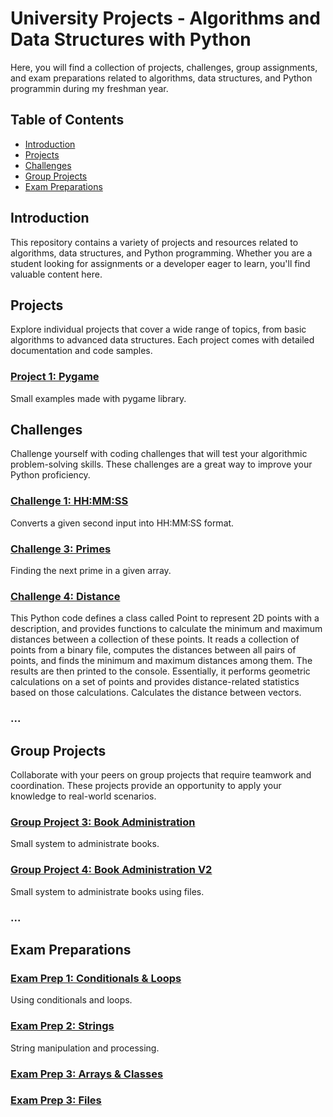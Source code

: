 # University Projects - Algorithms and Data Structures with Python

Here, you will find a collection of projects, challenges, group assignments, and exam preparations related to algorithms, data structures, and Python programmin during my freshman year.

## Table of Contents

- [Introduction](#introduction)
- [Projects](#projects)
- [Challenges](#challenges)
- [Group Projects](#group-projects)
- [Exam Preparations](#exam-preparations)

## Introduction

This repository contains a variety of projects and resources related to algorithms, data structures, and Python programming. Whether you are a student looking for assignments or a developer eager to learn, you'll find valuable content here.

## Projects

Explore individual projects that cover a wide range of topics, from basic algorithms to advanced data structures. Each project comes with detailed documentation and code samples.

### [Project 1: Pygame](/projects/project1)

Small examples made with pygame library.


## Challenges

Challenge yourself with coding challenges that will test your algorithmic problem-solving skills. These challenges are a great way to improve your Python proficiency.

### [Challenge 1: HH:MM:SS](/challenges/challenge1)

Converts a given second input into HH:MM:SS format.

### [Challenge 3: Primes](/challenges/challenge2)

Finding the next prime in a given array.

### [Challenge 4: Distance](/challenges/challenge3)

This Python code defines a class called Point to represent 2D points with a description, and provides functions to calculate the minimum and maximum distances between a collection of these points. It reads a collection of points from a binary file, computes the distances between all pairs of points, and finds the minimum and maximum distances among them. The results are then printed to the console. Essentially, it performs geometric calculations on a set of points and provides distance-related statistics based on those calculations.
Calculates the distance between vectors.
### ...

## Group Projects

Collaborate with your peers on group projects that require teamwork and coordination. These projects provide an opportunity to apply your knowledge to real-world scenarios.

### [Group Project 3: Book Administration](/group-projects/group-project1)

Small system to administrate books.

### [Group Project 4:  Book Administration V2](/group-projects/group-project2)

Small system to administrate books using files.

### ...

## Exam Preparations

### [Exam Prep 1: Conditionals & Loops](/exam-preparations/exam-prep1)

Using conditionals and loops.

### [Exam Prep 2: Strings](/exam-preparations/exam-prep2)

String manipulation and processing.

### [Exam Prep 3: Arrays & Classes](/exam-preparations/exam-prep2)

### [Exam Prep 3: Files](/exam-preparations/exam-prep2)

